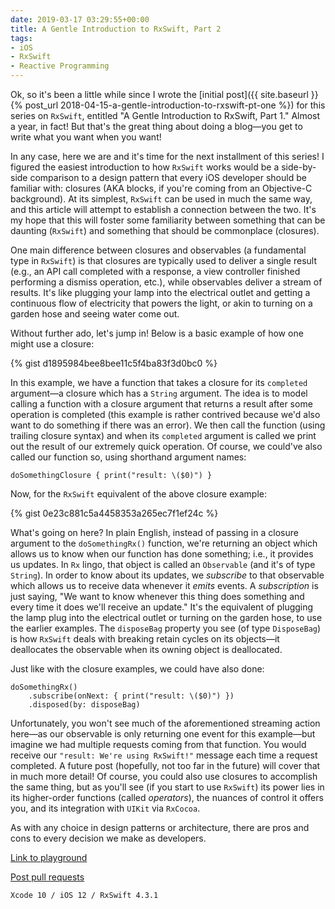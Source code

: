 ```yaml
---
date: 2019-03-17 03:29:55+00:00
title: A Gentle Introduction to RxSwift, Part 2
tags:
- iOS
- RxSwift
- Reactive Programming
---
```


Ok, so it's been a little while since I wrote the [initial post]({{ site.baseurl }}{% post_url 2018-04-15-a-gentle-introduction-to-rxswift-pt-one %}) for this series on `RxSwift`, entitled "A Gentle Introduction to RxSwift, Part 1." Almost a year, in fact! But that's the great thing about doing a blog—you get to write what you want when you want!

In any case, here we are and it's time for the next installment of this series! I figured the easiest introduction to how `RxSwift` works would be a side-by-side comparison to a design pattern that every iOS developer should be familiar with: closures (AKA blocks, if you're coming from an Objective-C background).  At its simplest, `RxSwift` can be used in much the same way, and this article will attempt to establish a connection between the two.  It's my hope that this will foster some familiarity between something that can be daunting (`RxSwift`) and something that should be commonplace (closures).

One main difference between closures and observables (a fundamental type in `RxSwift`) is that closures are typically used to deliver a single result (e.g., an API call completed with a response, a view controller finished performing a dismiss operation, etc.), while observables deliver a stream of results.  It's like plugging your lamp into the electrical outlet and getting a continuous flow of electricity that powers the light, or akin to turning on a garden hose and seeing water come out.

Without further ado, let's jump in! Below is a basic example of how one might use a closure:

{% gist d1895984bee8bee11c5f4ba83f3d0bc0 %}

In this example, we have a function that takes a closure for its `completed` argument—a closure which has a `String` argument.  The idea is to model calling a function with a closure argument that returns a result after some operation is completed (this example is rather contrived because we'd also want to do something if there was an error).  We then call the function (using trailing closure syntax) and when its `completed` argument is called we print out the result of our extremely quick operation.  Of course, we could've also called our function so, using shorthand argument names:

`doSomethingClosure { print("result: \($0)") }`

Now, for the `RxSwift` equivalent of the above closure example:

{% gist 0e23c881c5a4458353a265ec7f1ef24c %}

What's going on here? In plain English, instead of passing in a closure argument to the `doSomethingRx()` function, we're returning an object which allows us to know when our function has done something; i.e., it provides us updates.  In `Rx` lingo, that object is called an `Observable` (and it's of type `String`).  In order to know about its updates, we *subscribe* to that observable which allows us to receive data whenever it *emits* events.  A *subscription* is just saying, "We want to know whenever this thing does something and every time it does we'll receive an update." It's the equivalent of plugging the lamp plug into the electrical outlet or turning on the garden hose, to use the earlier examples.  The `disposeBag` property you see (of type `DisposeBag`) is how `RxSwift` deals with breaking retain cycles on its objects—it deallocates the observable when its owning object is deallocated.

Just like with the closure examples, we could have also done:
```
doSomethingRx()
    .subscribe(onNext: { print("result: \($0)") })
    .disposed(by: disposeBag)
```

Unfortunately, you won't see much of the aforementioned streaming action here—as our observable is only returning one event for this example—but imagine we had multiple requests coming from that function.  You would receive our `"result: We're using RxSwift!"` message each time a request completed.  A future post (hopefully, not too far in the future) will cover that in much more detail!  Of course, you could also use closures to accomplish the same thing, but as you'll see (if you start to use `RxSwift`) its power lies in its higher-order functions (called *operators*), the nuances of control it offers you, and its integration with `UIKit` via `RxCocoa`.

As with any choice in design patterns or architecture, there are pros and cons to every decision we make as developers.

[Link to playground](https://github.com/eroth/2019-03-17-RxSwift-Closures)

[Post pull requests](https://github.com/eroth/eroth.github.io/blob/develop/_posts/2019-03-17-a-gentle-introduction-to-rxswift-part-two.markdown)

`Xcode 10 / iOS 12 / RxSwift 4.3.1`
